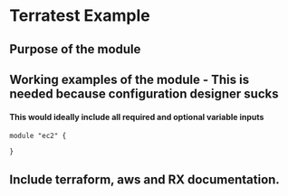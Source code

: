 # Terratest Example

## Purpose of the module

## Working examples of the module - This is needed because configuration designer sucks

#### This would ideally include all required and optional variable inputs
``` 
module "ec2" {

}
```

## Include terraform, aws and RX documentation.